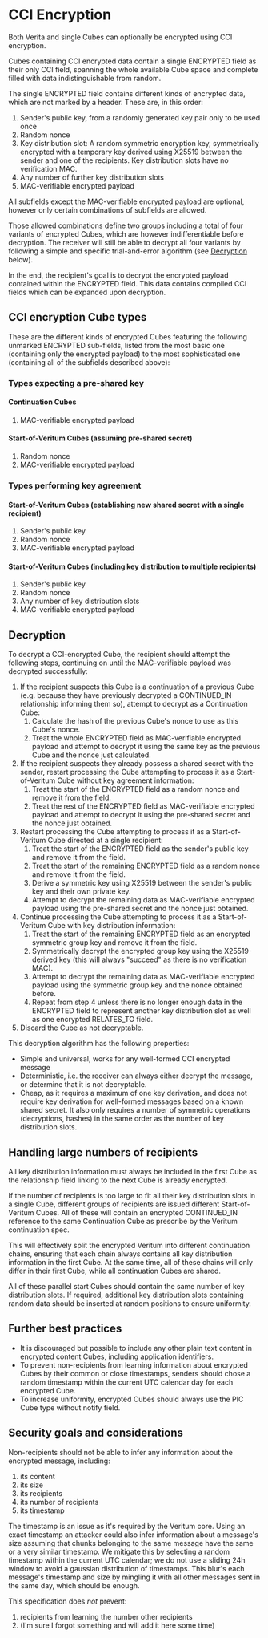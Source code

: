 # CCI Encryption
Both Verita and single Cubes can optionally be encrypted using CCI encryption.

Cubes containing CCI encrypted data contain a single ENCRYPTED field
as their only CCI field, spanning the whole available Cube space and complete
filled with data indistinguishable from random.

The single ENCRYPTED field contains different kinds of encrypted data, which are
not marked by a header.  These are, in this order:

1) Sender's public key, from a randomly generated key pair only to be used once
2) Random nonce
3) Key distribution slot:
   A random symmetric encryption key, symmetrically encrypted with a temporary
   key derived using X25519 between the sender and one of the recipients.
   Key distribution slots have no verification MAC.
4) Any number of further key distribution slots
5) MAC-verifiable encrypted payload

All subfields except the MAC-verifiable encrypted payload are optional, however
only certain combinations of subfields are allowed.

Those allowed combinations define two groups including a total of four variants
of encrypted Cubes, which are however indifferentiable before decryption.
The receiver will still be able to decrypt all four variants by following a
simple and specific trial-and-error algorithm
(see [Decryption](#decryption) below).

In the end, the recipient's goal is to decrypt the encrypted payload contained
within the ENCRYPTED field. This data contains compiled CCI fields which can
be expanded upon decryption.

## CCI encryption Cube types
These are the different kinds of encrypted Cubes featuring the following
unmarked ENCRYPTED sub-fields, listed from the most basic one (containing
only the encrypted payload) to the most sophisticated one (containing all
of the subfields described above):

### Types expecting a pre-shared key
#### Continuation Cubes
1) MAC-verifiable encrypted payload

#### Start-of-Veritum Cubes (assuming pre-shared secret)
1) Random nonce
2) MAC-verifiable encrypted payload

### Types performing key agreement
#### Start-of-Veritum Cubes (establishing new shared secret with a single recipient)
1) Sender's public key
2) Random nonce
3) MAC-verifiable encrypted payload

#### Start-of-Veritum Cubes (including key distribution to multiple recipients)
1) Sender's public key
2) Random nonce
3) Any number of key distribution slots
4) MAC-verifiable encrypted payload

## Decryption
To decrypt a CCI-encrypted Cube, the recipient should attempt the following
steps, continuing on until the MAC-verifiable payload was decrypted successfully:

1) If the recipient suspects this Cube is a continuation of a previous Cube
   (e.g. because they have previously decrypted a CONTINUED_IN relationship
   informing them so), attempt to decrypt as a Continuation Cube:
    1) Calculate the hash of the previous Cube's nonce to use as this Cube's nonce.
    2) Treat the whole ENCRYPTED field as MAC-verifiable encrypted payload
       and attempt to decrypt it using the same key as the previous Cube
       and the nonce just calculated.
2) If the recipient suspects they already possess a shared secret with the sender,
   restart processing the Cube attempting to process it as a Start-of-Veritum
   Cube without key agreement information:
    1) Treat the start of the ENCRYPTED field as a random nonce and remove
       it from the field.
    2) Treat the rest of the ENCRYPTED field as MAC-verifiable encrypted
       payload and attempt to decrypt it using the pre-shared secret and the
       nonce just obtained.
3) Restart processing the Cube attempting to process it as a Start-of-Veritum
   Cube directed at a single recipient:
   1) Treat the start of the ENCRYPTED field as the sender's public key
      and remove it from the field.
   2) Treat the start of the remaining ENCRYPTED field as a random nonce
      and remove it from the field.
   3) Derive a symmetric key using X25519 between the sender's public key
      and their own private key.
   4) Attempt to decrypt the remaining data as MAC-verifiable encrypted
      payload using the pre-shared secret and the nonce just obtained.
4) Continue processing the Cube attempting to process it as a Start-of-Veritum
   Cube with key distribution information:
   1) Treat the start of the remaining ENCRYPTED field as an encrypted
      symmetric group key and remove it from the field.
   2) Symmetrically decrypt the encrypted group key using the
      X25519-derived key (this will always "succeed" as there is no
      verification MAC).
   3) Attempt to decrypt the remaining data as MAC-verifiable encrypted
      payload using the symmetric group key and the nonce obtained before.
   4) Repeat from step 4 unless there is no longer enough data in the ENCRYPTED
      field to represent another key distribution slot as well as one encrypted
      RELATES_TO field.
5) Discard the Cube as not decryptable.

This decryption algorithm has the following properties:
* Simple and universal, works for any well-formed CCI encrypted message
* Deterministic, i.e. the receiver can always either decrypt the message,
  or determine that it is not decryptable.
* Cheap, as it requires a maximum of one key derivation, and does not require
  key derivation for well-formed messages based on a known shared secret.
  It also only requires a number of symmetric operations (decryptions, hashes)
  in the same order as the number of key distribution slots.

## Handling large numbers of recipients
All key distribution information must always be included in the first Cube
as the relationship field linking to the next Cube is already encrypted.

If the number of recipients is too large to fit all their key distribution slots
in a single Cube, different groups of recipients are issued different
Start-of-Veritum Cubes. All of these will contain an encrypted CONTINUED_IN
reference to the same Continuation Cube as prescribe by the Veritum continuation
spec.

This will effectively split the encrypted Veritum into different continuation
chains, ensuring that each chain always contains all key distribution
information in the first Cube. At the same time, all of these chains will
only differ in their first Cube, while all continuation Cubes are shared.

All of these parallel start Cubes should contain the same number of key
distribution slots. If required, additional key distribution slots containing
random data should be inserted at random positions to ensure uniformity.

## Further best practices
- It is discouraged but possible to include any other plain text content in
  encrypted content Cubes, including application identifiers.
- To prevent non-recipients from learning information about encrypted Cubes by
  their common or close timestamps, senders should chose a random timestamp
  within the current UTC calendar day for each encrypted Cube.
- To increase uniformity, encrypted Cubes should always use the PIC Cube type
  without notify field.

## Security goals and considerations
Non-recipients should not be able to infer any information about the encrypted
message, including:
1) its content
2) its size
3) its recipients
4) its number of recipients
5) its timestamp

The timestamp is an issue as it's required by the Veritum core.
Using an exact timestamp an attacker could also infer information about
a message's size assuming that chunks belonging to the same message
have the same or a very similar timestamp. We mitigate this by selecting
a random timestamp within the current UTC calendar; we do not use a sliding
24h window to avoid a gaussian distribution of timestamps. This blur's each
message's timestamp and size by mingling it with all other messages sent in
the same day, which should be enough.

This specification does *not* prevent:
1) recipients from learning the number other recipients
2) (I'm sure I forgot something and will add it here some time)
